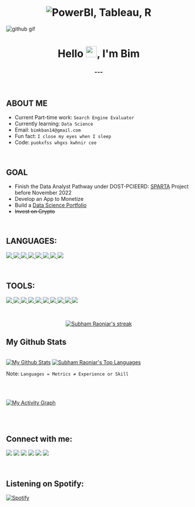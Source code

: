 <h1 align=center><img src="https://readme-typing-svg.herokuapp.com?font=jetbrains+mono&color=%FFCC1D&size=22&center=true&vCenter=true&lines=PowerBI%2C+Tableau%2C+R;Linux%2C+Python%2C+SQL" alt="PowerBI, Tableau, R"></h1>

![github gif](https://user-images.githubusercontent.com/69740889/152499334-f5d036e9-e0be-46c1-83ee-fe3f1cc8ad70.gif)

<h1 align="center">Hello <img src="https://raw.githubusercontent.com/MartinHeinz/MartinHeinz/master/wave.gif" width="30px">, I'm Bim</h1>
<h3 align="center"> --- </h3>
 
<br />

## ABOUT ME


+ Current Part-time work: `Search Engine Evaluator` 
+ Currently learning: `Data Science`
+ Email: `bimkban14@gmail.com`
+ Fun fact: `I close my eyes when I sleep`
+ Code: `puokxfss whgxs kwhnir cee` 

<br />

## GOAL

+ Finish the Data Analyst Pathway under DOST-PCIEERD: [SPARTA](https://coursebank.ph/sparta/) Project before November 2022
+ Develop an App to Monetize
+ Build a [Data Science Portfolio](https://www.youtube.com/watch?v=QmkXG_uGHrM&t=64s)
+ ~~Invest on Crypto~~

<br />

## LANGUAGES:

<a href="https://visualstudio.microsoft.com/vs/features/cplusplus/" target="_blank"> <img src="https://img.icons8.com/color/48/000000/c-plus-plus-logo.png"/> </a>
<a href="https://www.python.org" target="_blank"> <img src="https://img.icons8.com/color/48/000000/python.png"/> </a>
<a href="https://developer.mozilla.org/en-US/docs/Web/JavaScript" target="_blank"> <img src="https://img.icons8.com/color/48/000000/javascript.png"/> </a> 
<a href="https://www.w3.org/html/" target="_blank"> <img src="https://img.icons8.com/color/48/000000/html-5.png"/> </a> 
<a href="https://www.w3schools.com/css/" target="_blank"> <img src="https://img.icons8.com/color/48/000000/css3.png"/> </a>
<a href="https://dart.dev/" target="_blank"> <img src="https://img.icons8.com/color/48/000000/dart.png"/> </a>
<a href="https://kotlinlang.org/" target="_blank"> <img src="https://img.icons8.com/color/48/000000/kotlin.png"/> </a>
<a href="https://www.r-project.org/" target="_blank"> <img src="https://img.icons8.com/external-becris-flat-becris/45/000000/external-r-data-science-becris-flat-becris.png"/> </a>

<br />

## TOOLS:

<a href="https://www.arduino.cc/" target="_blank"> <img src="https://img.icons8.com/color/48/000000/arduino.png"/> </a>
<a href="https://visualstudio.microsoft.com/downloads/" target="_blank"> <img src="https://img.icons8.com/fluency/48/000000/visual-studio-code-2019.png"/> </a>
<a href="https://visualstudio.microsoft.com/downloads/" target="_blank"> <img src="https://img.icons8.com/fluency/48/000000/visual-studio-2019.png"/> </a>
<a href="https://flutter.dev/docs/get-started/install" target="_blank"> <img src="https://img.icons8.com/color/48/000000/flutter.png"/> </a>
<a href="https://www.jetbrains.com/pycharm/download/#section=windows" target="_blank"> <img src="https://img.icons8.com/color/48/000000/pycharm.png"/> </a>
<a href="https://developer.android.com/studio" target="_blank"> <img src="https://img.icons8.com/color/48/000000/android-studio--v3.png"/> </a>
<a href="https://git-scm.com/" target="_blank"> <img src="https://img.icons8.com/color/48/000000/git.png"/> </a>
<a href="https://firebase.google.com/" target="_blank"> <img src="https://img.icons8.com/color/48/000000/firebase.png"/> </a>
<a href="https://powerbi.microsoft.com/en-us/" target="_blank"> <img src="https://img.icons8.com/color/48/000000/power-bi.png"/> </a>
<a href="https://www.tableau.com/" target="_blank"> <img src="https://img.icons8.com/color/42/000000/tableau-software.png"/> </a>


<!-- [![React Badge](https://img.shields.io/badge/-React-61DBFB?style=for-the-badge&labelColor=black&logo=react&logoColor=61DBFB)](#)  [![Javascript Badge](https://img.shields.io/badge/-Javascript-F0DB4F?style=for-the-badge&labelColor=black&logo=javascript&logoColor=F0DB4F)](#) [![Typescript Badge](https://img.shields.io/badge/-Typescript-007acc?style=for-the-badge&labelColor=black&logo=typescript&logoColor=007acc)](#) [![Nodejs Badge](https://img.shields.io/badge/-Nodejs-3C873A?style=for-the-badge&labelColor=black&logo=node.js&logoColor=3C873A)](#) [![GraphQL Badge](https://img.shields.io/badge/-GraphQl-e535ab?style=for-the-badge&labelColor=black&logo=node.js&logoColor=e535ab)](#) -->
<br/>


<p align="center">
    <a href="https://github.com/bimkheros/github-readme-streak-stats">
        <img title="🔥 Get streak stats for your profile at git.io/streak-stats" alt="Subham Raoniar's streak" src="https://github-readme-streak-stats.herokuapp.com/?user=bimkheros&theme=black-ice&hide_border=true&stroke=0000&background=060A0CD0"/>
    </a>
</p>


## My Github Stats

  <br/>
    <a href="https://github.com/bimkheros/github-readme-stats"><img alt="My Github Stats" src="https://github-readme-stats.vercel.app/api?username=bimkheros&show_icons=true&count_private=true&theme=react&hide_border=true&bg_color=0D1117" /></a>
  <a href="https://github.com/bimkheros/github-readme-stats"><img alt="Subham Raoniar's Top Languages" src="https://github-readme-stats.vercel.app/api/top-langs/?username=bimkheros&langs_count=8&count_private=true&layout=compact&theme=react&hide_border=true&bg_color=0D1117" /></a>
  <br/>

Note: `Languages = Metrics ≠ Experience or Skill`


<br/>
<br/>

<a href="https://github.com/bimkheros/github-readme-activity-graph"><img alt="My Activity Graph" src="https://activity-graph.herokuapp.com/graph?username=bimkheros&bg_color=0D1117&color=5BCDEC&line=5BCDEC&point=FFFFFF&hide_border=true" /></a>

<br/>
<br/>


## Connect with me:
<p align="left">

<a href = "https://www.linkedin.com/in/bimkherosbandilla/"> <img src="https://img.icons8.com/fluent/48/000000/linkedin.png"/></a>
<a href = "https://twitter.com/BimKheros"> <img src="https://img.icons8.com/fluent/48/000000/twitter.png"/></a>
<a href = "https://web.facebook.com/hi.imbim/"> <img src="https://img.icons8.com/fluency/48/000000/facebook-messenger--v2.png"/></a> 
<a href = "https://www.twitch.tv/adapt_or"> <img src="https://img.icons8.com/fluency/48/000000/twitch.png"/></a>
<a href = "https://www.reddit.com/user/adaptor1001"> <img src="https://img.icons8.com/color/48/000000/reddit.png"/></a>
<a href = "https://open.spotify.com/user/y782ckd6xm97f96vmu6lkkhcr?si=de02eb000bf64913"> <img src="https://img.icons8.com/fluency/48/000000/spotify.png"/></a>
    
<br/>    
    
## Listening on Spotify:
  
[![Spotify](https://spotify-github-integration.vercel.app/api/spotify)](https://open.spotify.com/user/y782ckd6xm97f96vmu6lkkhcr)
    

  
